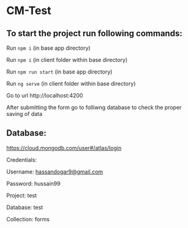 # CM-Test

## To start the project run following commands:
Run `npm i` (in base app directory)

Run `npm i` (in client folder within base directory)

Run `npm run start` (in base app directory)

Run `ng serve` (in client folder within base directory)


Go to url http://localhost:4200


After submitting the form go to folliwng database to check the proper saving of data


## Database:

https://cloud.mongodb.com/user#/atlas/login


Credentials:

Username: hassandogar9@gmail.com

Password: hussain99


Project: test

Database: test

Collection: forms

